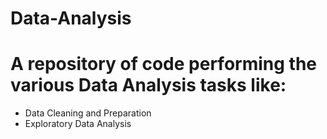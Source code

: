 # Data-Analysis

# A repository of code performing the various Data Analysis tasks like:

* Data Cleaning and Preparation
* Exploratory Data Analysis
